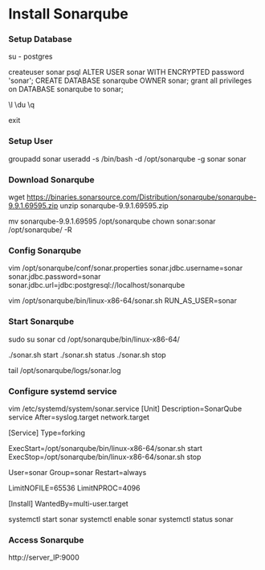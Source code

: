 # Install Sonarqube

### Setup Database
su - postgres

createuser sonar
psql
ALTER USER sonar WITH ENCRYPTED password 'sonar';
CREATE DATABASE sonarqube OWNER sonar;
grant all privileges on DATABASE sonarqube to sonar;

\l
\du
\q

exit

### Setup User
groupadd sonar
useradd -s /bin/bash -d /opt/sonarqube -g sonar sonar

### Download Sonarqube
wget https://binaries.sonarsource.com/Distribution/sonarqube/sonarqube-9.9.1.69595.zip
unzip sonarqube-9.9.1.69595.zip

mv sonarqube-9.9.1.69595 /opt/sonarqube
chown sonar:sonar /opt/sonarqube/ -R

### Config Sonarqube
vim /opt/sonarqube/conf/sonar.properties
sonar.jdbc.username=sonar
sonar.jdbc.password=sonar
sonar.jdbc.url=jdbc:postgresql://localhost/sonarqube


vim /opt/sonarqube/bin/linux-x86-64/sonar.sh
RUN_AS_USER=sonar

### Start Sonarqube
sudo su sonar
cd /opt/sonarqube/bin/linux-x86-64/

./sonar.sh start
./sonar.sh status
./sonar.sh stop

tail /opt/sonarqube/logs/sonar.log

### Configure systemd service
vim /etc/systemd/system/sonar.service
[Unit]
Description=SonarQube service
After=syslog.target network.target

[Service]
Type=forking

ExecStart=/opt/sonarqube/bin/linux-x86-64/sonar.sh start
ExecStop=/opt/sonarqube/bin/linux-x86-64/sonar.sh stop

User=sonar
Group=sonar
Restart=always

LimitNOFILE=65536
LimitNPROC=4096

[Install]
WantedBy=multi-user.target

systemctl start sonar
systemctl enable sonar
systemctl status sonar

### Access Sonarqube
http://server_IP:9000